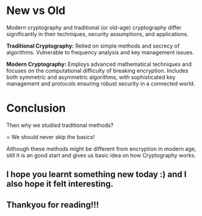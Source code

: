 # New vs Old
Modern cryptography and traditional (or old-age) cryptography differ significantly in their techniques, security assumptions, and applications.

**Traditional Cryptography:** Relied on simple methods and secrecy of algorithms. Vulnerable to frequency analysis and key management issues.

**Modern Cryptography:** Employs advanced mathematical techniques and focuses on the computational difficulty of breaking encryption. Includes both symmetric and asymmetric algorithms, with sophisticated key management and protocols ensuring robust security in a connected world.

# Conclusion
Then why we studied traditional methods?

= We should never skip the basics!

Although these methods might be different from encryption in modern age, still it is an good start and gives us basic idea on how Cryptography works.

## I hope you learnt something new today :) and I also hope it felt interesting.

## Thankyou for reading!!!

